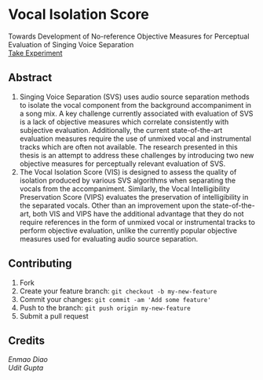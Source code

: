 # Vocal Isolation Score

Towards Development of No-reference Objective Measures for Perceptual Evaluation of Singing Voice Separation  
[Take Experiment](http://dem123456789.github.io/Vocal-Isolation-Score/demo/mushra)
## Abstract

1. Singing Voice Separation (SVS) uses audio source separation methods to isolate the vocal component from the background accompaniment in a song mix. A key challenge currently associated with evaluation of SVS is a lack of objective measures which correlate consistently with subjective evaluation. Additionally, the current state-of-the-art evaluation measures require the use of unmixed vocal and instrumental tracks which are often not available. The research presented in this thesis is an attempt to address these challenges by introducing two new objective measures for perceptually relevant evaluation of SVS.    
2. The Vocal Isolation Score (VIS) is designed to assess the quality of isolation produced by various SVS algorithms when separating the vocals from the accompaniment. Similarly, the Vocal Intelligibility Preservation Score (VIPS) evaluates the preservation of intelligibility in the separated vocals. Other than an improvement upon the state-of-the-art, both VIS and VIPS have the additional advantage that they do not require references in the form of unmixed vocal or instrumental tracks to perform objective evaluation, unlike the currently popular objective measures used for evaluating audio source separation.

## Contributing

1. Fork
2. Create your feature branch: `git checkout -b my-new-feature`
3. Commit your changes: `git commit -am 'Add some feature'`
4. Push to the branch: `git push origin my-new-feature`
5. Submit a pull request



## Credits

*Enmao Diao  
Udit Gupta*


